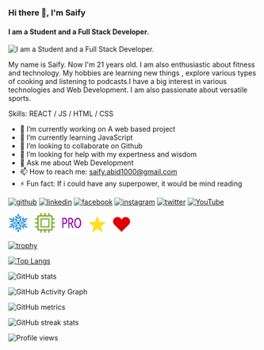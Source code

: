 ### Hi there 👋, I'm Saify
#### I am a Student and a Full Stack Developer.
![I am a Student and a Full Stack Developer.](https://pbs.twimg.com/profile_banners/1257795394668384256/1601203973/1080x360)

My name is Saify. Now I'm 21 years old. 
I am also enthusiastic about fitness and technology. My hobbies are learning new things , explore various types of cooking and listening to podcasts.I have a big interest in various technologies and Web Development. I am also passionate about versatile sports.

Skills: REACT / JS / HTML / CSS

- 🔭 I’m currently working on A web based project  
- 🌱 I’m currently learning JavaScript 
- 👯 I’m looking to collaborate on Github 
- 🤔 I’m looking for help with my expertness and wisdom 
- 💬 Ask me about Web Development 
- 📫 How to reach me: saify.abid1000@gmail.com 
- ⚡ Fun fact: If i could have any superpower, it would be  mind reading 


[<img src='https://cdn.jsdelivr.net/npm/simple-icons@3.0.1/icons/github.svg' alt='github' height='40'>](https://github.com/Saify007)  [<img src='https://cdn.jsdelivr.net/npm/simple-icons@3.0.1/icons/linkedin.svg' alt='linkedin' height='40'>](https://www.linkedin.com/in/https://www.linkedin.com/in/saify-abid-bhuiyan-b510791a7//)  [<img src='https://cdn.jsdelivr.net/npm/simple-icons@3.0.1/icons/facebook.svg' alt='facebook' height='40'>](https://www.facebook.com/https://www.facebook.com/saifyabid.bhuiyan)  [<img src='https://cdn.jsdelivr.net/npm/simple-icons@3.0.1/icons/instagram.svg' alt='instagram' height='40'>](https://www.instagram.com/lokosavik/)  [<img src='https://cdn.jsdelivr.net/npm/simple-icons@3.0.1/icons/twitter.svg' alt='twitter' height='40'>](https://twitter.com/lokosavik)  [<img src='https://cdn.jsdelivr.net/npm/simple-icons@3.0.1/icons/youtube.svg' alt='YouTube' height='40'>](https://www.youtube.com/channel/https://www.youtube.com/channel/UCsNP1yCj3oN4ND5MU65E_BA)  

<a href='https://archiveprogram.github.com/'><img src='https://raw.githubusercontent.com/acervenky/animated-github-badges/master/assets/acbadge.gif' width='40' height='40'></a> <a href='https://docs.github.com/en/developers'><img src='https://raw.githubusercontent.com/acervenky/animated-github-badges/master/assets/devbadge.gif' width='40' height='40'></a> <a href='https://github.com/pricing'><img src='https://raw.githubusercontent.com/acervenky/animated-github-badges/master/assets/pro.gif' width='40' height='40'></a> <a href='https://stars.github.com/'><img src='https://raw.githubusercontent.com/acervenky/animated-github-badges/master/assets/starbadge.gif' width='35' height='35'></a> <a href='https://docs.github.com/en/github/supporting-the-open-source-community-with-github-sponsors'><img src='https://raw.githubusercontent.com/acervenky/animated-github-badges/master/assets/sponsorbadge.gif' width='35' height='35'></a> 

[![trophy](https://github-profile-trophy.vercel.app/?username=Saify007)](https://github.com/ryo-ma/github-profile-trophy)

[![Top Langs](https://github-readme-stats.vercel.app/api/top-langs/?username=Saify007)](https://github.com/anuraghazra/github-readme-stats)

![GitHub stats](https://github-readme-stats.vercel.app/api?username=Saify007&show_icons=true)  

![GitHub Activity Graph](https://activity-graph.herokuapp.com/graph?username=Saify007)  

![GitHub metrics](https://metrics.lecoq.io/Saify007)  

![GitHub streak stats](https://github-readme-streak-stats.herokuapp.com/?user=Saify007)  

![Profile views](https://gpvc.arturio.dev/Saify007)  
